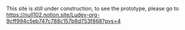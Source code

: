This site is still under construction, to see the prototype, please go to https://null102.notion.site/Ludev-org-9cff994c5eb747c788c157b8d753f868?pvs=4
